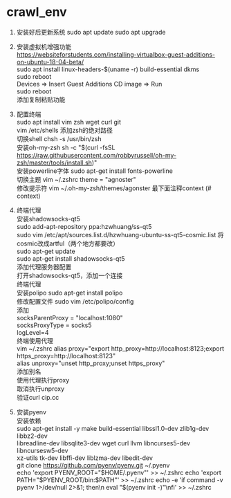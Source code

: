 # crawl_env  
1. 安装好后更新系统
sudo apt update
sudo apt upgrade

2. 安装虚拟机增强功能  
https://websiteforstudents.com/installing-virtualbox-guest-additions-on-ubuntu-18-04-beta/  
sudo apt install linux-headers-$(uname -r) build-essential dkms  
sudo reboot  
Devices => Insert Guest Additions CD image => Run  
sudo reboot  
添加复制粘贴功能  

3. 配置终端  
sudo apt install vim zsh wget curl git  
vim /etc/shells 添加zsh的绝对路径  
切换shell chsh -s /usr/bin/zsh  
安装oh-my-zsh sh -c "$(curl -fsSL https://raw.githubusercontent.com/robbyrussell/oh-my-zsh/master/tools/install.sh)"  
安装powerline字体 sudo apt-get install fonts-powerline  
切换主题 vim ~/.zshrc theme = "agnoster"  
修改提示符 vim ~/.oh-my-zsh/themes/agonster 最下面注释context (# context)  

4. 终端代理  
安装shadowsocks-qt5  
sudo add-apt-repository ppa:hzwhuang/ss-qt5  
sudo vim /etc/apt/sources.list.d/hzwhuang-ubuntu-ss-qt5-cosmic.list 将cosmic改成artful（两个地方都要改）  
sudo apt-get update  
sudo apt-get install shadowsocks-qt5  
添加代理服务器配置  
打开shadowsocks-qt5，添加一个连接  
终端代理  
安装polipo sudo apt-get install polipo  
修改配置文件 sudo vim /etc/polipo/config  
添加  
socksParentProxy = "localhost:1080"  
socksProxyType = socks5  
logLevel=4  
终端使用代理  
vim ~/.zshrc
alias proxy="export http_proxy=http://localhost:8123;export https_proxy=http://localhost:8123"  
alias unproxy="unset http_proxy;unset https_proxy"  
添加别名  
使用代理执行proxy  
取消执行unproxy  
验证curl cip.cc  

4. 安装pyenv  
安装依赖  
sudo apt-get install -y make build-essential libssl1.0-dev zlib1g-dev libbz2-dev \
libreadline-dev libsqlite3-dev wget curl llvm libncurses5-dev libncursesw5-dev \
xz-utils tk-dev libffi-dev liblzma-dev libedit-dev  
git clone https://github.com/pyenv/pyenv.git ~/.pyenv  
echo 'export PYENV_ROOT="$HOME/.pyenv"' >> ~/.zshrc
echo 'export PATH="$PYENV_ROOT/bin:$PATH"' >> ~/.zshrc
echo -e 'if command -v pyenv 1>/dev/null 2>&1; then\n  eval "$(pyenv init -)"\nfi' >> ~/.zshrc
